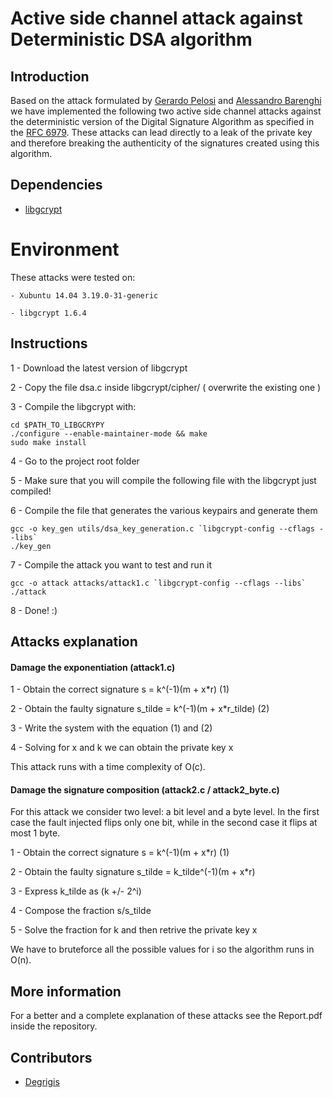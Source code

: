 # Active side channel attack against Deterministic DSA algorithm

## Introduction

Based on the attack formulated by [Gerardo Pelosi](http://home.deib.polimi.it/pelosi/doku.php) and [Alessandro Barenghi](http://home.deib.polimi.it/barenghi/doku.php) we have implemented the following two active side channel attacks against the deterministic version of the Digital Signature Algorithm as specified in the [RFC 6979](https://tools.ietf.org/html/rfc6979).
These attacks can lead directly to a leak of the private key and therefore breaking the authenticity of the signatures created using this algorithm.


## Dependencies

* [libgcrypt](https://www.gnu.org/software/libgcrypt/) 

# Environment

These attacks were tested on:

	- Xubuntu 14.04 3.19.0-31-generic

	- libgcrypt 1.6.4


## Instructions

1 - Download the latest version of libgcrypt

2 - Copy the file dsa.c inside libgcrypt/cipher/ ( overwrite the existing one )

3 - Compile the libgcrypt with:

	
	cd $PATH_TO_LIBGCRYPY
	./configure --enable-maintainer-mode && make
	sudo make install
	
4 - Go to the project root folder

5 - Make sure that you will compile the following file with the libgcrypt just compiled!

6 - Compile the file that generates the various keypairs and generate them

	
	gcc -o key_gen utils/dsa_key_generation.c `libgcrypt-config --cflags --libs`
	./key_gen
	
7 - Compile the attack you want to test and run it

	gcc -o attack attacks/attack1.c `libgcrypt-config --cflags --libs`
	./attack
	
8 - Done! :)


## Attacks explanation

#### Damage the exponentiation (attack1.c)

1 - Obtain the correct signature s = k^(-1)(m + x*r)		(1)

2 - Obtain the faulty signature s_tilde = k^(-1)(m + x*r_tilde)		(2)

3 - Write the system with the equation (1) and (2)

4 - Solving for x and k we can obtain the private key x

This attack runs with a time complexity of O(c).


#### Damage the signature composition (attack2.c / attack2_byte.c)

For this attack we consider two level: a bit level and a byte level. In the first case the fault injected flips only one bit, while in the second case it flips at most 1 byte.

1 - Obtain the correct signature s = k^(-1)(m + x*r)	(1)

2 - Obtain the faulty signature s_tilde = k_tilde^(-1)(m + x*r)

3 - Express k_tilde as (k +/- 2^i)

4 - Compose the fraction s/s_tilde

5 - Solve the fraction for k and then retrive the private key x

We have to bruteforce all the possible values for i so the algorithm runs in O(n).


## More information

For a better and a complete explanation of these attacks see the Report.pdf inside the repository.


## Contributors

- [Degrigis](https://github.com/degrigis) 

